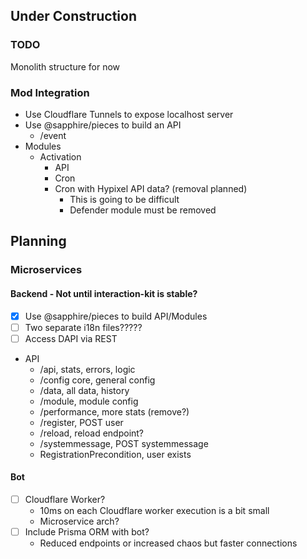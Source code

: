 ## Under Construction
### TODO
Monolith structure for now

### Mod Integration
- Use Cloudflare Tunnels to expose localhost server
- Use @sapphire/pieces to build an API
    - /event
- Modules
    - Activation
        - API
        - Cron
        - Cron with Hypixel API data? (removal planned)
            - This is going to be difficult
            - Defender module must be removed

## Planning
### Microservices
#### Backend - Not until interaction-kit is stable?
- [X] Use @sapphire/pieces to build API/Modules
- [ ] Two separate i18n files?????
- [ ] Access DAPI via REST
- API
    - /api, stats, errors, logic
    - /config core, general config
    - /data, all data, history
    - /module, module config
    - /performance, more stats (remove?)
    - /register, POST user
    - /reload, reload endpoint?
    - /systemmessage, POST systemmessage
    - RegistrationPrecondition, user exists

#### Bot
- [ ] Cloudflare Worker?
    - 10ms on each Cloudflare worker execution is a bit small
    - Microservice arch?
- [ ] Include Prisma ORM with bot?
    - Reduced endpoints or increased chaos but faster connections

